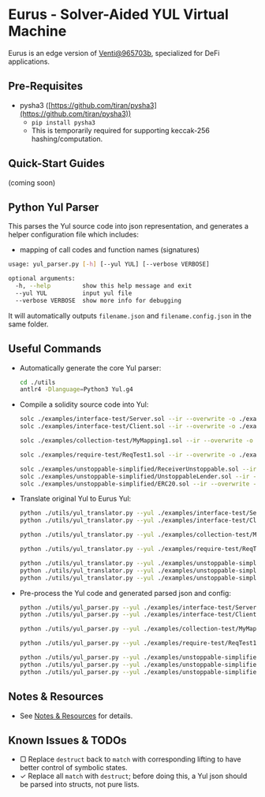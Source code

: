 # Eurus - Solver-Aided YUL Virtual Machine
Eurus is an edge version of [Venti@965703b](https://github.com/chyanju/Venti/tree/965703b370de796abd127be2a4c2cb5533eac296), specialized for DeFi applications.

## Pre-Requisites

- pysha3 ([https://github.com/tiran/pysha3](https://github.com/tiran/pysha3))
  - `pip install pysha3`
  - This is temporarily required for supporting keccak-256 hashing/computation.

## Quick-Start Guides

(coming soon)

## Python Yul Parser

This parses the Yul source code into json representation, and generates a helper configuration file which includes:

- mapping of call codes and function names (signatures)

```bash
usage: yul_parser.py [-h] [--yul YUL] [--verbose VERBOSE]

optional arguments:
  -h, --help         show this help message and exit
  --yul YUL          input yul file
  --verbose VERBOSE  show more info for debugging
```

It will automatically outputs `filename.json` and `filename.config.json` in the same folder.

## Useful Commands

- Automatically generate the core Yul parser:

  ```bash
  cd ./utils
  antlr4 -Dlanguage=Python3 Yul.g4
  ```

- Compile a solidity source code into Yul:

  ```bash
  solc ./examples/interface-test/Server.sol --ir --overwrite -o ./examples/interface-test
  solc ./examples/interface-test/Client.sol --ir --overwrite -o ./examples/interface-test
  
  solc ./examples/collection-test/MyMapping1.sol --ir --overwrite -o ./examples/collection-test
  
  solc ./examples/require-test/ReqTest1.sol --ir --overwrite -o ./examples/require-test
  
  solc ./examples/unstoppable-simplified/ReceiverUnstoppable.sol --ir --overwrite -o ./examples/unstoppable-simplified
  solc ./examples/unstoppable-simplified/UnstoppableLender.sol --ir --overwrite -o ./examples/unstoppable-simplified
  solc ./examples/unstoppable-simplified/ERC20.sol --ir --overwrite -o ./examples/unstoppable-simplified
  ```

- Translate original Yul to Eurus Yul:

  ```bash
  python ./utils/yul_translator.py --yul ./examples/interface-test/Server.yul
  python ./utils/yul_translator.py --yul ./examples/interface-test/Client.yul
  
  python ./utils/yul_translator.py --yul ./examples/collection-test/MyMapping1.yul
  
  python ./utils/yul_translator.py --yul ./examples/require-test/ReqTest1.yul
  
  python ./utils/yul_translator.py --yul ./examples/unstoppable-simplified/ReceiverUnstoppable.yul
  python ./utils/yul_translator.py --yul ./examples/unstoppable-simplified/UnstoppableLender.yul
  python ./utils/yul_translator.py --yul ./examples/unstoppable-simplified/ERC20.yul
  ```

- Pre-process the Yul code and generated parsed json and config:

  ```bash
  python ./utils/yul_parser.py --yul ./examples/interface-test/Server.eurus.yul
  python ./utils/yul_parser.py --yul ./examples/interface-test/Client.eurus.yul
  
  python ./utils/yul_parser.py --yul ./examples/collection-test/MyMapping1.eurus.yul
  
  python ./utils/yul_parser.py --yul ./examples/require-test/ReqTest1.eurus.yul
  
  python ./utils/yul_parser.py --yul ./examples/unstoppable-simplified/ReceiverUnstoppable.eurus.yul
  python ./utils/yul_parser.py --yul ./examples/unstoppable-simplified/UnstoppableLender.eurus.yul
  python ./utils/yul_parser.py --yul ./examples/unstoppable-simplified/ERC20.eurus.yul
  ```

## Notes & Resources

- See [Notes & Resources](./NOTES.md) for details.

## Known Issues & TODOs

- ▢ Replace `destruct` back to `match` with corresponding lifting to have better control of symbolic states.
- ✓ Replace all `match` with `destruct`; before doing this, a Yul json should be parsed into structs, not pure lists.

